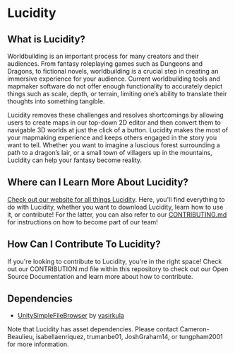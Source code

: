 # Lucidity

## What is Lucidity?
Worldbuilding is an important process for many creators and their audiences. From fantasy roleplaying games such as Dungeons and Dragons, to fictional novels, worldbuilding is a crucial step in creating an immersive experience for your audience. Current worldbuilding tools and mapmaker software do not offer enough functionality to accurately depict things such as scale, depth, or terrain, limiting one’s ability to translate their thoughts into something tangible.

Lucidity removes these challenges and resolves shortcomings by allowing users to create maps in our top-down 2D editor and then convert them to navigable 3D worlds at just the click of a button. Lucidity makes the most of your mapmaking experience and keeps others engaged in the story you want to tell. Whether you want to imagine a luscious forest surrounding a path to a dragon’s lair, or a small town of villagers up in the mountains, Lucidity can help your fantasy become reality.

## Where can I Learn More About Lucidity?
[Check out our website for all things Lucidity](https://www.luciditymap.com/). Here, you'll find everything to do with Lucidity, whether you want to download Lucidity, learn how to use it, or contribute! For the latter, you can also refer to our [CONTRIBUTING.md](https://github.com/Cameron-Beaulieu/Lucidity/blob/main/CONTRIBUTING.md) for instructions on how to become part of our team!

## How Can I Contribute To Lucidity?
If you're looking to contribute to Lucidity, you're in the right space! Check out our CONTRIBUTION.md file within this repository to check out our Open Source Documentation and learn more about how to contribute. 

## Dependencies

- [UnitySimpleFileBrowser](https://github.com/yasirkula/UnitySimpleFileBrowser) by [yasirkula](https://github.com/yasirkula)

Note that Lucidity has asset dependencies. Please contact Cameron-Beaulieu, isabellaenriquez, trumanbe01, JoshGraham14, or tungpham2001 for more information.
